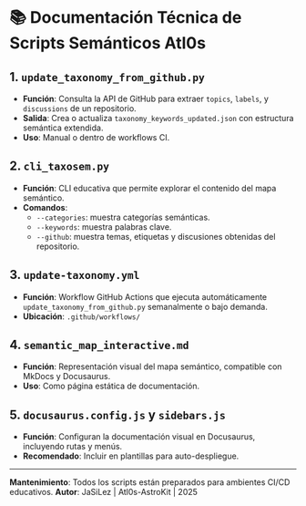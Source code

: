 
# 📚 Documentación Técnica de Scripts Semánticos Atl0s

## 1. `update_taxonomy_from_github.py`
- **Función**: Consulta la API de GitHub para extraer `topics`, `labels`, y `discussions` de un repositorio.
- **Salida**: Crea o actualiza `taxonomy_keywords_updated.json` con estructura semántica extendida.
- **Uso**: Manual o dentro de workflows CI.

## 2. `cli_taxosem.py`
- **Función**: CLI educativa que permite explorar el contenido del mapa semántico.
- **Comandos**:
  - `--categories`: muestra categorías semánticas.
  - `--keywords`: muestra palabras clave.
  - `--github`: muestra temas, etiquetas y discusiones obtenidas del repositorio.

## 3. `update-taxonomy.yml`
- **Función**: Workflow GitHub Actions que ejecuta automáticamente `update_taxonomy_from_github.py` semanalmente o bajo demanda.
- **Ubicación**: `.github/workflows/`

## 4. `semantic_map_interactive.md`
- **Función**: Representación visual del mapa semántico, compatible con MkDocs y Docusaurus.
- **Uso**: Como página estática de documentación.

## 5. `docusaurus.config.js` y `sidebars.js`
- **Función**: Configuran la documentación visual en Docusaurus, incluyendo rutas y menús.
- **Recomendado**: Incluir en plantillas para auto-despliegue.

---

**Mantenimiento**: Todos los scripts están preparados para ambientes CI/CD educativos.
**Autor**: JaSiLez | Atl0s-AstroKit | 2025

